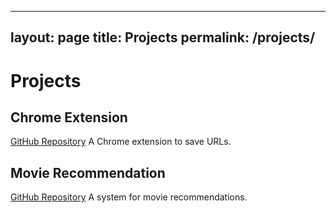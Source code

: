 
---
layout: page
title: Projects
permalink: /projects/
---

# Projects

## Chrome Extension
[GitHub Repository](https://github.com/mayank9614/ChromeExtension_SaveURL)
A Chrome extension to save URLs.

## Movie Recommendation
[GitHub Repository](https://github.com/mayank9614/ChromeExtension_SaveURL)
A system for movie recommendations.
